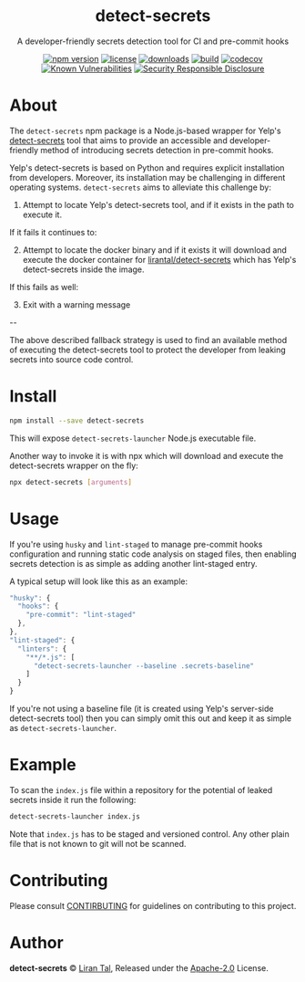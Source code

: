 <p align="center"><h1 align="center">
  detect-secrets
</h1>

<p align="center">
  A developer-friendly secrets detection tool for CI and pre-commit hooks
</p>

<p align="center">
  <a href="https://www.npmjs.org/package/detect-secrets"><img src="https://badgen.net/npm/v/detect-secrets" alt="npm version"/></a>
  <a href="https://www.npmjs.org/package/detect-secrets"><img src="https://badgen.net/npm/license/detect-secrets" alt="license"/></a>
  <a href="https://www.npmjs.org/package/detect-secrets"><img src="https://badgen.net/npm/dt/detect-secrets" alt="downloads"/></a>
  <a href="https://travis-ci.org/lirantal/detect-secrets"><img src="https://badgen.net/travis/lirantal/detect-secrets" alt="build"/></a>
  <a href="https://codecov.io/gh/lirantal/detect-secrets"><img src="https://badgen.net/codecov/c/github/lirantal/detect-secrets" alt="codecov"/></a>
  <a href="https://snyk.io/test/github/lirantal/detect-secrets"><img src="https://snyk.io/test/github/lirantal/detect-secrets/badge.svg" alt="Known Vulnerabilities"/></a>
  <a href="https://github.com/nodejs/security-wg/blob/master/processes/responsible_disclosure_template.md"><img src="https://img.shields.io/badge/Security-Responsible%20Disclosure-yellow.svg" alt="Security Responsible Disclosure" /></a>
</p>

# About

The `detect-secrets` npm package is a Node.js-based wrapper for Yelp's [detect-secrets](https://github.com/Yelp/detect-secrets) tool that aims to provide an accessible and developer-friendly method of introducing secrets detection in pre-commit hooks.

Yelp's detect-secrets is based on Python and requires explicit installation from developers. Moreover, its installation may be challenging in different operating systems. `detect-secrets` aims to alleviate this challenge by:

1. Attempt to locate Yelp's detect-secrets tool, and if it exists in the path to execute it.

If it fails it continues to:

2. Attempt to locate the docker binary and if it exists it will download and execute the docker container for [lirantal/detect-secrets](https://github.com/lirantal/docker-detect-secrets) which has Yelp's detect-secrets inside the image.

If this fails as well:

3. Exit with a warning message

--

The above described fallback strategy is used to find an available method of executing the detect-secrets tool to protect the developer from leaking secrets into source code control.

# Install

```bash
npm install --save detect-secrets
```

This will expose `detect-secrets-launcher` Node.js executable file.

Another way to invoke it is with npx which will download and execute the detect-secrets wrapper on the fly:

```bash
npx detect-secrets [arguments]
```

# Usage

If you're using `husky` and `lint-staged` to manage pre-commit hooks configuration and running static code analysis on staged files, then enabling secrets detection is as simple as adding another lint-staged entry.

A typical setup will look like this as an example:

```js
"husky": {
  "hooks": {
    "pre-commit": "lint-staged"
  },
},
"lint-staged": {
  "linters": {
    "**/*.js": [
      "detect-secrets-launcher --baseline .secrets-baseline"
    ]
  }
}
```

If you're not using a baseline file (it is created using Yelp's server-side detect-secrets tool) then you can simply omit this out and keep it as simple as `detect-secrets-launcher`.

# Example

To scan the `index.js` file within a repository for the potential of leaked secrets inside it run the following:

```bash
detect-secrets-launcher index.js
```

Note that `index.js` has to be staged and versioned control. Any other plain file that is not known to git will not be scanned.

# Contributing

Please consult [CONTIRBUTING](./CONTRIBUTING.md) for guidelines on contributing to this project.

# Author

**detect-secrets** © [Liran Tal](https://github.com/lirantal), Released under the [Apache-2.0](./LICENSE) License.
